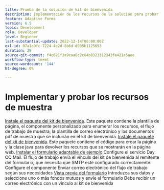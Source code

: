 ```yaml
---
title: Prueba de la solución de kit de bienvenida
description: Implementación de los recursos de la solución para probar la solución
feature: Adaptive Forms
version: 6.5
topic: Development
role: Developer
level: Beginner
last-substantial-update: 2022-12-14T00:00:00Z
exl-id: 07a1a9fc-7224-4e2d-8b6d-d935b1125653
duration: 29
source-git-commit: f4c621f3a9caa8c2c64b8323312343fe421a5aee
workflow-type: tm+mt
source-wordcount: '144'
ht-degree: 0%

---
```


# Implementar y probar los recursos de muestra

[Instale el paquete del kit de bienvenida](assets/welcomekit.zip). Este paquete contiene la plantilla de página, el componente personalizado para enumerar los recursos, el flujo de trabajo de muestra, la plantilla de correo electrónico y los documentos pdf de muestra que se incluirán en el kit de bienvenida.
[Instale el paquete del kit de bienvenida](assets/welcomekit.core-1.0.0-SNAPSHOT.jar). Este paquete contiene el código para crear la página y la clase java para devolver los recursos que se mostrarán en la página web.
[Instalar el formulario adaptable de ejemplo](assets/account-openeing-form.zip)
Configure el servicio Day CQ Mail. El flujo de trabajo envía el vínculo del kit de bienvenida al remitente del formulario, que necesita que SMTP esté configurado correctamente.
Configure el componente Enviar correo electrónico del flujo de trabajo según sus necesidades
[Vista previa del formulario](http://localhost:4502/content/dam/formsanddocuments/co-operators/accountopeningform/jcr:content?wcmmode=disabled)
Introduzca sus datos y seleccione uno o más fondos mutuos y envíe el formulario
Debe recibir un correo electrónico con un vínculo al kit de bienvenida
